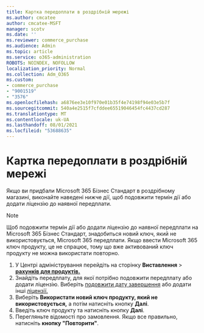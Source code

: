 ```yaml
---
title: Картка передоплати в роздрібній мережі
ms.author: cmcatee
author: cmcatee-MSFT
manager: scotv
ms.date: ''
ms.reviewer: commerce_purchase
ms.audience: Admin
ms.topic: article
ms.service: o365-administration
ROBOTS: NOINDEX, NOFOLLOW
localization_priority: Normal
ms.collection: Adm_O365
ms.custom:
- commerce_purchase
- "9001519"
- "3576"
ms.openlocfilehash: a6876ee3e10f970e01b35f4e74198f94e03e5b7f
ms.sourcegitcommit: 540a4e2515f7cfddee65519046454fc4437cd287
ms.translationtype: MT
ms.contentlocale: uk-UA
ms.lasthandoff: 08/01/2021
ms.locfileid: "53688635"
---
```

# <a name="retail-prepaid-card"></a>Картка передоплати в роздрібній мережі

Якщо ви придбали Microsoft 365 Бізнес Стандарт в роздрібному магазині, виконайте наведені нижче дії, щоб подовжити термін дії або додати ліцензію до наявної передплати.

> [!NOTE]
> Щоб подовжити термін дії або додати ліцензію до наявної передплати на Microsoft 365 Бізнес Стандарт, знадобиться новий ключ, який не використовується, Microsoft 365 передплати. Якщо ввести Microsoft 365 ключ продукту, це не спрацює, тому що вже активований ключ продукту не можна використати повторно.

1. У Центрі адміністрування перейдіть на сторінку **Виставлення**  >  **[рахунків для продуктів.](https://go.microsoft.com/fwlink/p/?linkid=842054)**
2. Знайдіть передплату, для якої потрібно подовжити передплату або додати ліцензію. Виберіть [подовжити дату завершення](https://go.microsoft.com/fwlink/p/?linkid=842054) або додати інші [ліцензії.](https://go.microsoft.com/fwlink/p/?linkid=842054)
3. Виберіть **Використати новий ключ продукту, який не використовується,** а потім натисніть кнопку **Далі**.
4. Введіть ключ продукту та натисніть кнопку **Далі**.
5. Перегляньте відомості про замовлення. Якщо все правильно, натисніть **кнопку "Повторити"**.